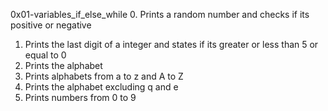 0x01-variables_if_else_while
0. Prints a random number and checks if its positive or negative
1. Prints the last digit of a integer and states if its greater or less than 5 or equal to 0
2. Prints the alphabet
3. Prints alphabets from a to z and A to Z
4. Prints the alphabet excluding q and e
5. Prints numbers from 0 to 9
